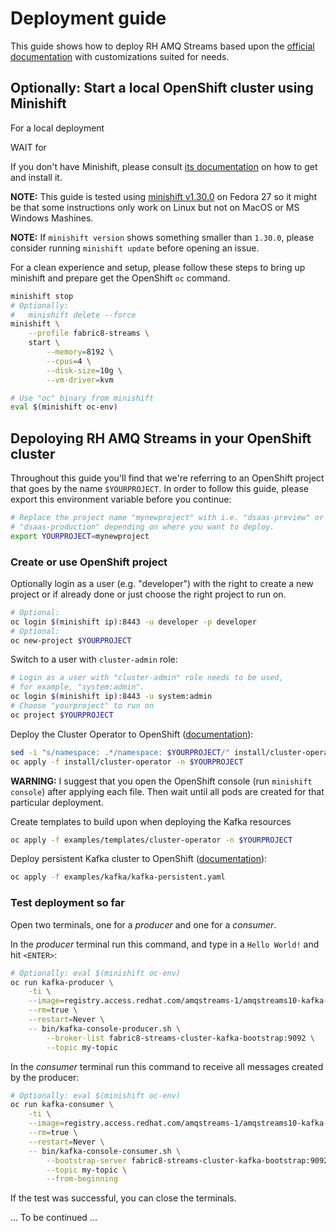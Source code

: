 # Deployment guide

This guide shows how to deploy RH AMQ Streams based upon the [official
documentation](https://access.redhat.com/documentation/en-us/red_hat_amq/7.2/html/using_amq_streams_on_openshift_container_platform/getting-started-str#downloads-str) with customizations suited for needs.

## Optionally: Start a local OpenShift cluster using Minishift

For a local deployment 

WAIT for 

If you don't have Minishift, please consult [its documentation](https://docs.okd.io/latest/minishift/getting-started/preparing-to-install.html) on how to get and install it.

**NOTE:**
This guide is tested using [minishift v1.30.0](https://github.com/minishift/minishift/releases/tag/v1.30.0) on Fedora 27 so it might be that some instructions only work on Linux but not on MacOS or MS Windows Mashines.

**NOTE:**
If `minishift version` shows something smaller than `1.30.0`, please
consider running `minishift update` before opening an issue.

For a clean experience and setup, please follow these steps to bring up
minishift and prepare get the OpenShift `oc` command.

```bash
minishift stop
# Optionally:
#   minishift delete --force
minishift \
    --profile fabric8-streams \
    start \
        --memory=8192 \
        --cpus=4 \
        --disk-size=10g \
        --vm-driver=kvm

# Use "oc" binary from minishift
eval $(minishift oc-env)
```

## Depoloying RH AMQ Streams in your OpenShift cluster

Throughout this guide you'll find that we're referring to an OpenShift project
that goes by the name `$YOURPROJECT`. In order to follow this guide, please
export this environment variable before you continue:

```bash
# Replace the project name "mynewproject" with i.e. "dsaas-preview" or
# "dsaas-production" depending on where you want to deploy.
export YOURPROJECT=mynewproject
```

### Create or use OpenShift project

Optionally login as a user (e.g. "developer") with the right to create a new
project or if already done or just choose the right project to run on.

```bash
# Optional:
oc login $(minishift ip):8443 -u developer -p developer
# Optional:
oc new-project $YOURPROJECT
```

Switch to a user with `cluster-admin` role:

```bash
# Login as a user with "cluster-admin" role needs to be used,
# for example, "system:admin".
oc login $(minishift ip):8443 -u system:admin
# Choose "yourproject" to run on
oc project $YOURPROJECT
```

Deploy the Cluster Operator to OpenShift ([documentation](https://access.redhat.com/documentation/en-us/red_hat_amq/7.2/html/using_amq_streams_on_openshift_container_platform/getting-started-str#deploying-cluster-operator-openshift-str)):

```bash
sed -i "s/namespace: .*/namespace: $YOURPROJECT/" install/cluster-operator/*RoleBinding*.yaml
oc apply -f install/cluster-operator -n $YOURPROJECT
```

**WARNING:**
I suggest that you open the OpenShift console (run `minishift
console`) after applying each file. Then wait until all pods are created for
that particular deployment.

Create templates to build upon when deploying the Kafka resources

```bash
oc apply -f examples/templates/cluster-operator -n $YOURPROJECT
```

Deploy persistent Kafka cluster to OpenShift ([documentation](https://access.redhat.com/documentation/en-us/red_hat_amq/7.2/html/using_amq_streams_on_openshift_container_platform/getting-started-str#deploying-kafka-cluster-openshift-str)):

```bash
oc apply -f examples/kafka/kafka-persistent.yaml
```

### Test deployment so far

Open two terminals, one for a *producer* and one for a *consumer*.

In the *producer* terminal run this command, and type in a `Hello World!` and hit `<ENTER>`:

```bash
# Optionally: eval $(minishift oc-env)
oc run kafka-producer \
    -ti \
    --image=registry.access.redhat.com/amqstreams-1/amqstreams10-kafka-openshift:1.0.0 \
    --rm=true \
    --restart=Never \
    -- bin/kafka-console-producer.sh \
        --broker-list fabric8-streams-cluster-kafka-bootstrap:9092 \
        --topic my-topic
```

In the *consumer* terminal run this command to receive all messages created by the producer:

```bash
# Optionally: eval $(minishift oc-env)
oc run kafka-consumer \
    -ti \
    --image=registry.access.redhat.com/amqstreams-1/amqstreams10-kafka-openshift:1.0.0 \
    --rm=true \
    --restart=Never \
    -- bin/kafka-console-consumer.sh \
        --bootstrap-server fabric8-streams-cluster-kafka-bootstrap:9092 \
        --topic my-topic \
        --from-beginning
```

If the test was successful, you can close the terminals. 

... To be continued ...